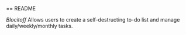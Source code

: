 == README

*Blocitoff*
Allows users to create a self-destructing to-do list and manage daily/weekly/monthly tasks.
